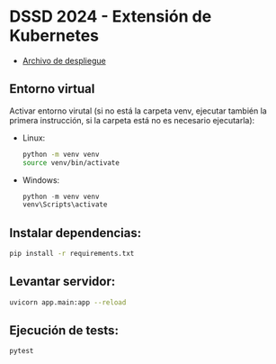 # DSSD 2024 - Extensión de Kubernetes

- [Archivo de despliegue](https://docs.google.com/document/d/1KarACYJZkO-ELMU0JvWFNoaLSSIaq81Q6Ze3f-P-8fM/edit?tab=t.0)

## Entorno virtual

Activar entorno virutal (si no está la carpeta venv, ejecutar también la primera instrucción, si la carpeta está no es necesario ejecutarla):
- Linux:
    ```bash
    python -m venv venv
    source venv/bin/activate
    ```
- Windows:
    ```powershell
    python -m venv venv
    venv\Scripts\activate
    ```

## Instalar dependencias:
```bash
pip install -r requirements.txt
```

## Levantar servidor:
```bash
uvicorn app.main:app --reload
```

## Ejecución de tests:
```bash
pytest
```
